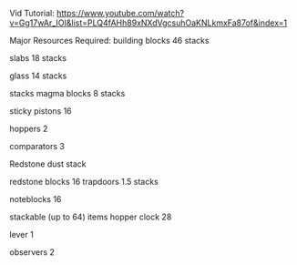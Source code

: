 Vid Tutorial: https://www.youtube.com/watch?v=Gg17wAr_IOI&list=PLQ4fAHh89xNXdVgcsuhOaKNLkmxFa87of&index=1



Major Resources Required:
building blocks
	46 stacks

slabs
	18 stacks

glass
	14 stacks

stacks magma blocks
	8 stacks

sticky pistons 
	16

hoppers
	2

comparators
	3

Redstone dust
	stack

redstone blocks
	16
trapdoors 
	1.5 stacks

noteblocks 
	16
	
stackable (up to 64) items hopper clock 
	28

lever
	1

observers
	2